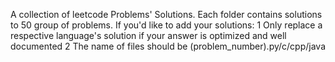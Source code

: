 A collection of leetcode Problems' Solutions. Each folder contains solutions to 50 group of problems. If you'd like to add your solutions:
1 Only replace a respective language's solution if your answer is optimized and well documented
2 The name of files should be (problem_number).py/c/cpp/java
